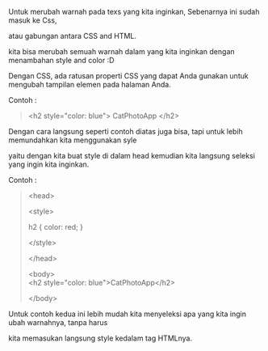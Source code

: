 Untuk merubah warnah pada texs yang kita inginkan, Sebenarnya ini sudah masuk ke Css,

atau gabungan antara CSS and HTML.

kita bisa merubah semuah warnah dalam yang kita inginkan dengan menambahan style and color :D

Dengan CSS, ada ratusan properti CSS yang dapat Anda gunakan untuk mengubah tampilan elemen pada halaman Anda.

Contoh :

> &lt;h2 style="color: blue"&gt; CatPhotoApp &lt;/h2&gt;

Dengan cara langsung seperti contoh diatas juga bisa, tapi untuk lebih memundahkan kita menggunakan syle

yaitu dengan kita buat style di dalam head kemudian kita langsung seleksi yang ingin kita inginkan.

Contoh :

> &lt;head&gt;
>
> &lt;style&gt;
>
> h2 { color: red; }
>
> &lt;/style&gt;
>
> &lt;/head&gt;
>
> &lt;body&gt;  
> &lt;h2 style="color: blue"&gt;CatPhotoApp&lt;/h2&gt;
>
> &lt;/body&gt;

Untuk contoh kedua ini lebih mudah kita menyeleksi apa yang kita ingin ubah warnahnya, tanpa harus

kita memasukan langsung style kedalam tag HTMLnya.



